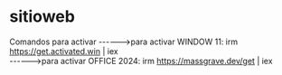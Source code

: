 # sitioweb

Comandos para activar 
------>para activar WINDOW 11:      irm https://get.activated.win | iex        
------>para activar OFFICE 2024:    irm https://massgrave.dev/get | iex
